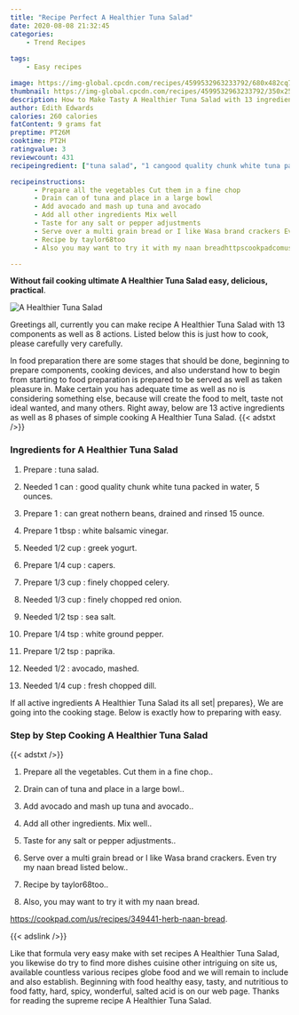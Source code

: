 ```yaml
---
title: "Recipe Perfect A Healthier Tuna Salad"
date: 2020-08-08 21:32:45
categories:
    - Trend Recipes
    
tags:
    - Easy recipes

image: https://img-global.cpcdn.com/recipes/4599532963233792/680x482cq70/a-healthier-tuna-salad-recipe-main-photo.jpg
thumbnail: https://img-global.cpcdn.com/recipes/4599532963233792/350x250cq70/a-healthier-tuna-salad-recipe-main-photo.jpg
description: How to Make Tasty A Healthier Tuna Salad with 13 ingredients and 8 stages of easy cooking.
author: Edith Edwards
calories: 260 calories
fatContent: 9 grams fat
preptime: PT26M
cooktime: PT2H
ratingvalue: 3
reviewcount: 431
recipeingredient: ["tuna salad", "1 cangood quality chunk white tuna packed in water 5 ounces", "1can great nothern beans drained and rinsed 15 ounce", "1 tbspwhite balsamic vinegar", "1/2 cupgreek yogurt", "1/4 cupcapers", "1/3 cupfinely chopped celery", "1/3 cupfinely chopped red onion", "1/2 tspsea salt", "1/4 tspwhite ground pepper", "1/2 tsppaprika", "1/2avocado mashed", "1/4 cupfresh chopped dill"]

recipeinstructions: 
      - Prepare all the vegetables Cut them in a fine chop 
      - Drain can of tuna and place in a large bowl 
      - Add avocado and mash up tuna and avocado 
      - Add all other ingredients Mix well 
      - Taste for any salt or pepper adjustments 
      - Serve over a multi grain bread or I like Wasa brand crackers Even try my naan bread listed below 
      - Recipe by taylor68too 
      - Also you may want to try it with my naan breadhttpscookpadcomusrecipes349441herbnaanbread

---
```




**Without fail cooking ultimate A Healthier Tuna Salad easy, delicious, practical**. 


![A Healthier Tuna Salad](https://img-global.cpcdn.com/recipes/4599532963233792/680x482cq70/a-healthier-tuna-salad-recipe-main-photo.jpg "A Healthier Tuna Salad")




Greetings all, currently you can make recipe A Healthier Tuna Salad with 13 components as well as 8 actions. Listed below this is just how to cook, please carefully very carefully.

In food preparation there are some stages that should be done, beginning to prepare components, cooking devices, and also understand how to begin from starting to food preparation is prepared to be served as well as taken pleasure in. Make certain you has adequate time as well as no is considering something else, because will create the food to melt, taste not ideal wanted, and many others. Right away, below are 13 active ingredients as well as 8 phases of simple cooking A Healthier Tuna Salad.
{{< adstxt />}}

### Ingredients for A Healthier Tuna Salad


1. Prepare  : tuna salad.

1. Needed 1 can : good quality chunk white tuna packed in water, 5 ounces.

1. Prepare 1 : can great nothern beans, drained and rinsed 15 ounce.

1. Prepare 1 tbsp : white balsamic vinegar.

1. Needed 1/2 cup : greek yogurt.

1. Prepare 1/4 cup : capers.

1. Prepare 1/3 cup : finely chopped celery.

1. Needed 1/3 cup : finely chopped red onion.

1. Needed 1/2 tsp : sea salt.

1. Prepare 1/4 tsp : white ground pepper.

1. Prepare 1/2 tsp : paprika.

1. Needed 1/2 : avocado, mashed.

1. Needed 1/4 cup : fresh chopped dill.



If all active ingredients A Healthier Tuna Salad its all set| prepares}, We are going into the cooking stage. Below is exactly how to preparing with easy.

### Step by Step Cooking A Healthier Tuna Salad

{{< adstxt />}}


1. Prepare all the vegetables. Cut them in a fine chop..



1. Drain can of tuna and place in a large bowl..



1. Add avocado and mash up tuna and avocado..



1. Add all other ingredients. Mix well..



1. Taste for any salt or pepper adjustments..



1. Serve over a multi grain bread or I like Wasa brand crackers. Even try my naan bread listed below..



1. Recipe by taylor68too..



1. Also, you may want to try it with my naan bread.

https://cookpad.com/us/recipes/349441-herb-naan-bread.





{{< adslink />}}

Like that formula very easy make with set recipes A Healthier Tuna Salad, you likewise do try to find more dishes cuisine other intriguing on site us, available countless various recipes globe food and we will remain to include and also establish. Beginning with food healthy easy, tasty, and nutritious to food fatty, hard, spicy, wonderful, salted acid is on our web page. Thanks for reading the supreme recipe A Healthier Tuna Salad.
